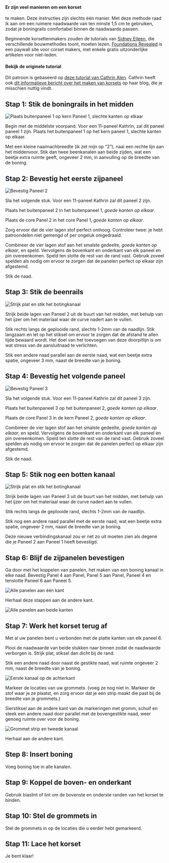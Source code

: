 <Note>

#### Er zijn veel manieren om een korset

te maken. Deze instructies zijn slechts één manier. Met deze methode raad ik aan om een ruimere naadwaarde van ten minste 1,5 cm te gebruiken, zodat je boningrails comfortabel binnen de naadwaarde passen.

Beginnende korsettenmakers zouden de tutorials van [Sidney Eileen](http://www.sidneyeileen.com), die verschillende bouwmethodes toont, moeten lezen. [Foundations Revealed](https://www.foundationsrevealed.com) is een paywall site voor corset makers, met enkele gratis uitzonderlijke artikelen voor niet-leden.

#### Bekijk de originele tutorial

Dit patroon is gebaseerd op [deze tutorial van Cathrin Alen](https://katafalk.wordpress.com/2010/06/24/underbust-pattern-tutorial/). Cathrin heeft ook [dit informatieve bericht over het maken van korsets](https://katafalk.wordpress.com/2009/05/05/03how-i-sew-korsets/) op haar blog, die je misschien nuttig vindt.

</Note>

## Stap 1: Stik de boningrails in het midden

![Plaats buitenpaneel 1 op kern Paneel 1, slechte kanten op elkaar](step01.png)

Begin met de middelste voorpand. Voor een 11-paneel Kathrin, zal dit paneel paneel 1 zijn. Plaats het buitenpaneel 1 op het kern paneel 1, slechte kanten op elkaar.

Met een kleine naaimachbreedte (ik zet mijn op “2”), naai een rechte lijn aan het middenvoor. Stik dan twee beenkanalen aan beide zijden, wat een beetje extra ruimte geeft, ongeveer 2 mm, in aanvulling op de breedte van de boning.

## Stap 2: Bevestig het eerste zijpaneel

![Bevestig Paneel 2](step02.png)

Sla het volgende stuk. Voor een 11-paneel Kathrin zal dit paneel 2 zijn.

Plaats het buitenpaneel 2 in het buitenpaneel 1, *goede kanten op elkaar*.

Plaats de core Panel 2 in het core Panel 1, *goede kanten op elkaar*.

Zorg ervoor dat de vier lagen stof perfect omhoog. Controleer twee: je hebt patroondelen niet gemengd of per ongeluk omgedraaid.

Combineer de vier lagen stof aan het smalste gedeelte, *goede kanten op elkaar*, en speld. Vervolgens de bovenkant en onderkant van elk paneel en pin overeenkomen. Speld ten slotte de rest van de rand vast. Gebruik zoveel spelden als nodig om ervoor te zorgen dat de panelen perfect op elkaar zijn afgestemd.

Stik de naad.

## Stap 3: Stik de beenrails

![Strijk plat en stik het botingkanaal](step03.png)

Strijk beide lagen van Paneel 2 uit de buurt van het midden, met behulp van het ijzer om het materiaal waar de curve nadert aan te vullen.

Stik rechts langs de geplooide rand, slechts 1-2mm van de naadlijn. Stik langzaam en let op het stiksel om ervoor te zorgen dat de afstand te allen tijde bewaard wordt. Het doel van het toevoegen van deze doorpitlijn is om wat stress van de aansluitnaad te verlichten.

Stik een andere naad parallel aan de eerste naad, wat een beetje extra spatie, ongeveer 3 mm, naast de breedte van je boning.

## Stap 4: Bevestig het volgende paneel

![Bevestig Paneel 3](step04.png)

Sla het volgende stuk. Voor een 11-paneel Kathrin zal dit paneel 3 zijn.

Plaats het buitenpaneel 3 op het buitenpaneel 2, *goede kanten op elkaar*.

Plaats de core Panel 3 in de kern Paneel 2, *goede kanten op elkaar*.

Combineer de vier lagen stof aan het smalste gedeelte, *goede kanten op elkaar*, en speld. Vervolgens de bovenkant en onderkant van elk paneel en pin overeenkomen. Speld ten slotte de rest van de rand vast. Gebruik zoveel spelden als nodig om ervoor te zorgen dat de panelen perfect op elkaar zijn afgestemd.

Stik de naad.

## Stap 5: Stik nog een botten kanaal

![Strijk plat en stik het botingkanaal](step05.png)

Strijk beide lagen van Paneel 3 uit de buurt van het midden, met behulp van het ijzer om het materiaal waar de curve nadert aan te vullen.

Stik rechts langs de geplooide rand, slechts 1-2mm van de naadlijn.

Stik nog een andere naad parallel met de eerste naad, wat een beetje extra spatie, ongeveer 2 mm, naast de breedte van je boning.

Deze nieuwe verbindingskanaal zou er net zo uit moeten zien als degene die je Paneel 2 aan Paneel 1 heeft bevestigd.

## Stap 6: Blijf de zijpanelen bevestigen

Ga door met het koppelen van panelen, het maken van een boning kanaal in elke naad. Bevestig Panel 4 aan Panel, Panel 5 aan Panel, Paneel 4 en tenslotte Paneel 6 aan Paneel 5.

![Alle panelen aan één kant](step06.png)

Herhaal deze stappen aan de andere kant.

![Alle panelen aan beide kanten](step06b.png)

## Stap 7: Werk het korset terug af

Met al uw panelen bent u verbonden met de platte kanten van elk paneel 6.

Plooi de naadwaarde van beide stukken naar binnen zodat de naadwaarde verborgen is. Strijk plat, stiksel dan dicht bij de rand.

Stik een andere naad door naast de gestikte naad, wat ruimte ongeveer 2 mm, naast de breedte van je boning.

![Eerste kanaal op de achterkant](step07.png)

Markeer de locaties van uw grommets. (voeg ze nog niet in. Markeer de stof waar je ze plaatst, en zorg ervoor dat je een strip maakt die past bij de breedte van je grommets.)

Sierstiksel aan de andere kant van de markeringen met gromm, schuif en steek een andere naad door parallel met de bovengestikte naad, weer genoeg ruimte over voor de boning.

![Grommet strip en tweede kanaal](step07b.png)

Herhaal aan de andere kant.

## Step 8: Insert boning

Voeg boning toe in alle kanalen.

## Stap 9: Koppel de boven- en onderkant

Gebruik biaslint of lint om de bovenste en onderste randen van het korset te binden.

## Stap 10: Stel de grommets in

Stel de grommets in op de locaties die u eerder hebt gemarkeerd.

## Stap 11: Lace het korset

Je bent klaar!
